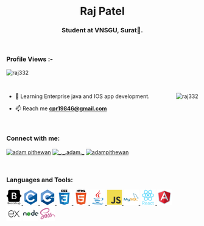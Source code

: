 <h1 align="center">Raj Patel</h1>
<h3 align="center">Student at VNSGU, Surat💎.</h3>

<br>

<p align="right"> <h3>Profile Views :-</h3> <img src="https://komarev.com/ghpvc/?username=raj332&label=Profile%20views&color=0e75b6&style=flat"
    alt="raj332" /> 
  </p>

<br>

<p><img align="right" src="https://github.com/Adam-pw/Adam-pw/blob/main/animation_500_kxa883sd.gif" alt="raj332" height="400px" /></p>


- 🌱 Learning Enterprise java and IOS app development.

- 📫 Reach me **cpr19846@gmail.com**


<br>

<h3 align="left">Connect with me:</h3>
<p align="left">
  <a href="https://www.linkedin.com/in/raj-patel-06560b1a4/" target="blank"><img align="center"
      src="https://raw.githubusercontent.com/rahuldkjain/github-profile-readme-generator/master/src/images/icons/Social/linked-in-alt.svg"
      alt="adam pithewan" height="30" width="40" /></a>
  <a href="https://www.instagram.com/1.rajrpatel/" target="blank"><img align="center"
      src="https://raw.githubusercontent.com/rahuldkjain/github-profile-readme-generator/master/src/images/icons/Social/instagram.svg"
      alt="_._.adam._" height="30" width="40" /></a>
  <a href="https://www.hackerrank.com/cpr19846" target="blank"><img align="center"
      src="https://raw.githubusercontent.com/rahuldkjain/github-profile-readme-generator/master/src/images/icons/Social/hackerrank.svg"
      alt="adampithewan" height="30" width="40" /></a>

</p>

<br>

<h3 align="left">Languages and Tools:</h3>
<p align="left">
    <a href="https://getbootstrap.com" target="_blank" rel="noreferrer">
    <img src="https://raw.githubusercontent.com/devicons/devicon/master/icons/bootstrap/bootstrap-plain-wordmark.svg" alt="bootstrap" width="40" height="40" /> </a> 
    <a href="https://www.cprogramming.com/" target="_blank" rel="noreferrer"> 
    <img src="https://raw.githubusercontent.com/devicons/devicon/master/icons/c/c-original.svg" alt="c" width="40" height="40" /> </a>
    <a href="https://www.w3schools.com/cpp/" target="_blank" rel="noreferrer">
    <img src="https://raw.githubusercontent.com/devicons/devicon/master/icons/cplusplus/cplusplus-original.svg" alt="cplusplus" width="40" height="40" /> </a> 
     <a href="https://www.w3schools.com/css/" target="_blank" rel="noreferrer"> 
      <img src="https://raw.githubusercontent.com/devicons/devicon/master/icons/css3/css3-original-wordmark.svg" alt="css3" width="40" height="40" /> </a>
     <a href="https://www.w3.org/html/" target="_blank" rel="noreferrer">
     <img src="https://raw.githubusercontent.com/devicons/devicon/master/icons/html5/html5-original-wordmark.svg" alt="html5" width="40" height="40" /> </a> 
      <a href="https://www.java.com" target="_blank" rel="noreferrer">
      <img src="https://raw.githubusercontent.com/devicons/devicon/master/icons/java/java-original.svg" alt="java" width="40" height="40" /> </a>
     <a href="https://developer.mozilla.org/en-US/docs/Web/JavaScript" target="_blank" rel="noreferrer"> <img
      src="https://raw.githubusercontent.com/devicons/devicon/master/icons/javascript/javascript-original.svg"
      alt="javascript" width="40" height="40" /> </a>
      <a href="https://www.mysql.com/" target="_blank" rel="noreferrer"> <img
      src="https://raw.githubusercontent.com/devicons/devicon/master/icons/mysql/mysql-original-wordmark.svg"
      alt="mysql" width="40" height="40" /> </a>
      <a href="https://reactjs.org/" target="_blank" rel="noreferrer"> <img
      src="https://raw.githubusercontent.com/devicons/devicon/master/icons/react/react-original-wordmark.svg"
      alt="react" width="40" height="40" /> </a>  
      <a href="https://reactjs.org/" target="_blank" rel="noreferrer"> <img src="https://github.com/raj332/raj332/blob/7ce8234867da2b037dc31fd51ea61358efc97907/icons8-angularjs.svg"
      alt="angular" width="40" height="40" /></a>
    <a href="https://reactjs.org/" target="_blank" rel="noreferrer"> <img src="https://github.com/raj332/raj332/blob/7ce8234867da2b037dc31fd51ea61358efc97907/icons8-express-js%20(1).svg"
      alt="express" width="40" height="40" /></a>
    <a href="https://nodejs.org" target="_blank" rel="noreferrer"> <img src="https://github.com/raj332/raj332/blob/7ce8234867da2b037dc31fd51ea61358efc97907/icons8-nodejs.svg"
      alt="nodejs" width="40" height="40" /></a>
      <a href="https://sass-lang.com" target="_blank" rel="noreferrer"> <img
      src="https://raw.githubusercontent.com/devicons/devicon/master/icons/sass/sass-original.svg" alt="sass" width="40"
      height="40" /> </a> </p>

<br>

 

